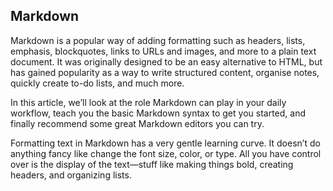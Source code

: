 ## Markdown

Markdown is a popular way of adding formatting such as headers, lists, emphasis, blockquotes, links to URLs and images, and more to a plain text document. It was originally designed to be an easy alternative to HTML, but has gained popularity as a way to write structured content, organise notes, quickly create to-do lists, and much more.

In this article, we’ll look at the role Markdown can play in your daily workflow, teach you the basic Markdown syntax to get you started, and finally recommend some great Markdown editors you can try.

Formatting text in Markdown has a very gentle learning curve. It doesn’t do anything fancy like change the font size, color, or type. All you have control over is the display of the text—stuff like making things bold, creating headers, and organizing lists.
